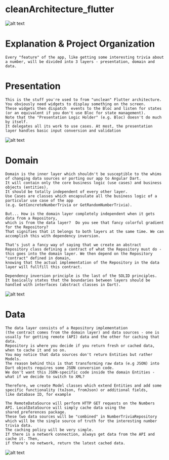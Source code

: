 # cleanArchitecture_flutter

![alt text](https://i0.wp.com/resocoder.com/wp-content/uploads/2019/08/Clean-Architecture-Flutter-Diagram.png?w=556&ssl=1)

# Explanation & Project Organization
    Every "feature" of the app, like getting some interesting trivia about a number, will be divided into 3 layers - presentation, domain and data.
    
# Presentation
    
    This is the stuff you're used to from "unclean" Flutter architecture.
    You obviously need widgets to display something on the screen.
    These widgets then dispatch  events to the Bloc and listen for states 
    (or an equivalent if you don't use Bloc for state management).
    Note that the "Presentation Logic Holder" (e.g. Bloc) doesn't do much by itself. 
    It delegates all its work to use cases. At most, the presentation layer handles basic input conversion and validation
    
   ![alt text](https://i0.wp.com/resocoder.com/wp-content/uploads/2019/08/presentation-layer-diagram.png?w=287&ssl=1)

    
 # Domain

    Domain is the inner layer which shouldn't be susceptible to the whims of changing data sources or porting our app to Angular Dart. 
    It will contain only the core business logic (use cases) and business objects (entities).
    It should be totally independent of every other layer.
    Use Cases are classes which encapsulate all the business logic of a particular use case of the app
    (e.g. GetConcreteNumberTrivia or GetRandomNumberTrivia).
    
    But... How is the domain layer completely independent when it gets data from a Repository,
    which is from the data layer?  Do you see that fancy colorful gradient for the Repository?
    That signifies that it belongs to both layers at the same time. We can accomplish this with dependency inversion.
    
    That's just a fancy way of saying that we create an abstract Repository class defining a contract of what the Repository must do - 
    this goes into the domain layer. We then depend on the Repository "contract" defined in domain, 
    knowing that the actual implementation of the Repository in the data layer will fullfill this contract.
    
    Dependency inversion principle is the last of the SOLID principles.
    It basically states that the boundaries between layers should be handled with interfaces (abstract classes in Dart).
    
   ![alt text](https://i0.wp.com/resocoder.com/wp-content/uploads/2019/08/domain-layer-diagram.png?w=141&ssl=1)

    
 # Data

    The data layer consists of a Repository implementation 
    (the contract comes from the domain layer) and data sources - one is usually for getting remote (API) data and the other for caching that data.
    Repository is where you decide if you return fresh or cached data, when to cache it and so on.
    You may notice that data sources don't return Entities but rather Models. 
    The reason behind this is that transforming raw data (e.g JSON) into Dart objects requires some JSON conversion code.
    We don't want this JSON-specific code inside the domain Entities - what if we decide to switch to XML?
    
    Therefore, we create Model classes which extend Entities and add some specific functionality (toJson, fromJson) or additional fields, 
    like database ID, for example
    
    The RemoteDataSource will perform HTTP GET requests on the Numbers API. LocalDataSource will simply cache data using the shared_preferences package.
    These two data sources will be "combined" in NumberTriviaRepository
    which will be the single source of truth for the interesting number trivia data.
    The caching policy will be very simple. 
    If there is a network connection, always get data from the API and cache it. Then,
    if there's no network, return the latest cached data.
  ![alt text](https://i0.wp.com/resocoder.com/wp-content/uploads/2019/08/data-layer-diagram.png?w=329&ssl=1)
  
  
  

 
